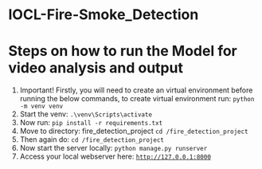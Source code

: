 # IOCL-Fire-Smoke_Detection

# Steps on how to run the Model for video analysis and output

1. Important! Firstly, you will need to create an virtual environment before running the below commands, to create virtual environment run: ```python -m venv venv```
2. Start the venv: ```.\venv\Scripts\activate```
3. Now run: ```pip install -r requirements.txt```
4. Move to directory: fire_detection_project ```cd /fire_detection_project```
5. Then again do: ```cd /fire_detection_project``` 
6. Now start the server locally: ```python manage.py runserver```
7. Access your local webserver here: [```http://127.0.0.1:8000```](http://127.0.0.1:8000)